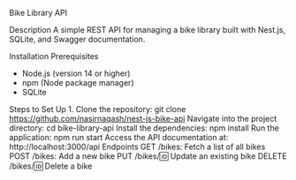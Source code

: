 Bike Library API

Description
A simple REST API for managing a bike library built with Nest.js, SQLite, and Swagger documentation.

Installation Prerequisites
- Node.js (version 14 or higher)
- npm (Node package manager)
- SQLite

Steps to Set Up
     1. Clone the repository:
git clone https://github.com/nasirnaqash/nest-js-bike-api
Navigate into the project directory:
cd bike-library-api
Install the dependencies:
npm install
Run the application:
npm run start
Access the API documentation at:
http://localhost:3000/api
Endpoints
GET /bikes: Fetch a list of all bikes
POST /bikes: Add a new bike
PUT /bikes/:id: Update an existing bike
DELETE /bikes/:id: Delete a bike


